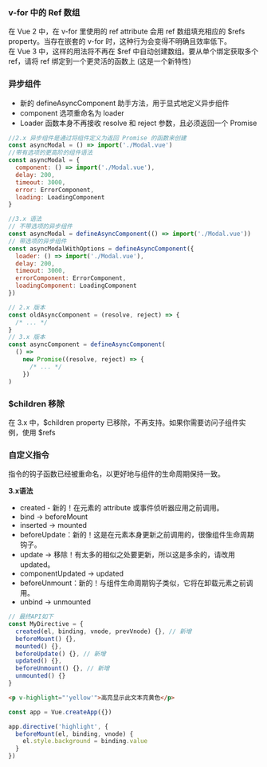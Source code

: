 ### v-for 中的 Ref 数组
在 Vue 2 中，在 v-for 里使用的 ref attribute 会用 ref 数组填充相应的 $refs property。当存在嵌套的 v-for 时，这种行为会变得不明确且效率低下。  
在 Vue 3 中，这样的用法将不再在 $ref 中自动创建数组。要从单个绑定获取多个 ref，请将 ref 绑定到一个更灵活的函数上 (这是一个新特性)
### 异步组件
+ 新的 defineAsyncComponent 助手方法，用于显式地定义异步组件
+ component 选项重命名为 loader
+ Loader 函数本身不再接收 resolve 和 reject 参数，且必须返回一个 Promise
```javascript
//2.x 异步组件是通过将组件定义为返回 Promise 的函数来创建
const asyncModal = () => import('./Modal.vue')
//带有选项的更高阶的组件语法
const asyncModal = {
  component: () => import('./Modal.vue'),
  delay: 200,
  timeout: 3000,
  error: ErrorComponent,
  loading: LoadingComponent
}

//3.x 语法
// 不带选项的异步组件
const asyncModal = defineAsyncComponent(() => import('./Modal.vue'))
// 带选项的异步组件
const asyncModalWithOptions = defineAsyncComponent({
  loader: () => import('./Modal.vue'),
  delay: 200,
  timeout: 3000,
  errorComponent: ErrorComponent,
  loadingComponent: LoadingComponent
})

// 2.x 版本
const oldAsyncComponent = (resolve, reject) => {
  /* ... */
}
// 3.x 版本
const asyncComponent = defineAsyncComponent(
  () =>
    new Promise((resolve, reject) => {
      /* ... */
    })
)
```
### $children 移除
在 3.x 中，$children property 已移除，不再支持。如果你需要访问子组件实例，使用 $refs
### 自定义指令
指令的钩子函数已经被重命名，以更好地与组件的生命周期保持一致。 

__3.x语法__
+ created - 新的！在元素的 attribute 或事件侦听器应用之前调用。
+ bind → beforeMount
+ inserted → mounted
+ beforeUpdate：新的！这是在元素本身更新之前调用的，很像组件生命周期钩子。
+ update → 移除！有太多的相似之处要更新，所以这是多余的，请改用 updated。
+ componentUpdated → updated
+ beforeUnmount：新的！与组件生命周期钩子类似，它将在卸载元素之前调用。
+ unbind -> unmounted
```JavaScript
// 最终API如下
const MyDirective = {
  created(el, binding, vnode, prevVnode) {}, // 新增
  beforeMount() {},
  mounted() {},
  beforeUpdate() {}, // 新增
  updated() {},
  beforeUnmount() {}, // 新增
  unmounted() {}
}
```
```html
<p v-highlight="'yellow'">高亮显示此文本亮黄色</p>
```
```javascript
const app = Vue.createApp({})

app.directive('highlight', {
  beforeMount(el, binding, vnode) {
    el.style.background = binding.value
  }
})
```
